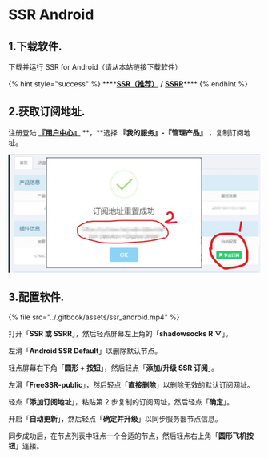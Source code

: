 # SSR Android

## 1.下载软件.

下载并运行 SSR for Android（请从本站链接下载软件）

{% hint style="success" %}
\*\*\*\*[**SSR（推荐）**](http://dl.nordss.com/ssr_and.apk) **/** [**SSRR**](http://dl.nordss.com/ssrr_and.apk)\*\*\*\*
{% endhint %}

## 2.获取订阅地址.

注册登陆 [**『用户中心』**](https://ss.5mu.me/) **，**选择 **『我的服务』-『管理产品』** ，复制订阅地址。

![](../.gitbook/assets/subscribe.jpg)

## 3.配置软件.

{% file src="../.gitbook/assets/ssr\_android.mp4" %}

打开「**SSR 或 SSRR**」，然后轻点屏幕左上角的「**shadowsocks R ▽**」。

左滑「**Android SSR Default**」以删除默认节点。

轻点屏幕右下角「**圆形 + 按钮**」，然后轻点「**添加/升级 SSR 订阅**」。

左滑「**FreeSSR-public**」，然后轻点「**直接删除**」以删除无效的默认订阅网址。

轻点「**添加订阅地址**」，粘贴第 2 步复制的订阅网址，然后轻点「**确定**」。

开启「**自动更新**」，然后轻点「**确定并升级**」以同步服务器节点信息。

同步成功后，在节点列表中轻点一个合适的节点，然后轻点右上角「**圆形飞机按钮**」连接。

